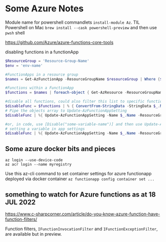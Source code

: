 # Some Azure Notes

Module name for powershell commandlets `install-module Az`. TIL Powershell on Mac `brew install --cask powershell-preview` and then use `pwsh` shell

https://github.com/Azure/azure-functions-core-tools

disabling functions in a functionApp
```Powershell
$ResourceGroup = 'Resource-Group-Name'
$env = 'env-name'

#FunctionApps in a resource group
$names = Get-AzFunctionApp -ResourceGroupName $resourceGroup | Where {$_.Name.EndsWith("-$env-func")} | selec-object -expandProperty Name

#Functions within a FunctionApp
$functions = $names | foreach-object { Get-AzResource -ResourceGroupName $resourceGroup -ResourceType 'Microsoft.Web/sites/functions' -ResourceName $_ -ApiVersion '2021-01-15' }

#disable all functions, could also filter this list to specific functions
$disableFunc = $functions | % { ConvertFrom-StringData -StringData $_.Name -Delimiter '/' }
# Pipe the objects array to Update-AzFunctionAppSetting
$disableFunc | %{ Update-AzFunctionAppSetting -Name $_.Name -ResourceGroupName $ResourceGroup -AppSetting @{ "AzureWebJobs.$($_.Value).Disabled" = "true" } }

#or, in code, use [Disable("some-variable-name")] and then use Update-AzFunctionAppSetting to set 'some-variable-name'
# setting a variable in app settings
$disableFunc | %{ Update-AzFunctionAppSetting -Name $_.Name -ResourceGroupName $ResourceGroup -AppSetting @{ "some-variable-name" = "true" } }

```



## Some azure docker bits and pieces
```
az login --use-device-code
az acr login --name myregistry
```

Use this az-cli command to set container settings for azure functionapp deployed via docker container `az functionapp config container set ...`


## something to watch for Azure functions as at 18 JUL 2022
https://www.c-sharpcorner.com/article/do-you-know-azure-function-have-function-filters/

Function filters, `IFunctionInvocationFilter` and `IFunctionExceptionFilter`, are available but in preview.